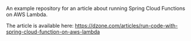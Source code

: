 An example repository for an article about running Spring Cloud Functions on AWS Lambda.

The article is available here: https://dzone.com/articles/run-code-with-spring-cloud-function-on-aws-lambda
